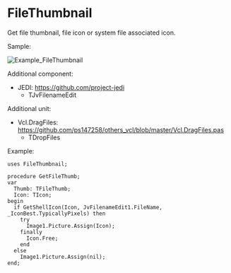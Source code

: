 # FileThumbnail
Get file thumbnail, file icon or system file associated icon.

Sample:

![Example_FileThumbnail](https://github.com/ps147258/FileThumbnail/assets/34940706/260c599b-9496-4ac2-8c4a-920d965e4a77)

Additional component:
* JEDI: https://github.com/project-jedi
  * TJvFilenameEdit

Additional unit:
* Vcl.DragFiles: ​​https://github.com/ps147258/others_vcl/blob/master/Vcl.DragFiles.pas
  * TDropFiles

Example:
```
uses FileThumbnail;

procedure GetFileThumb;
var
  Thumb: TFileThumb;
  Icon: TIcon;
begin
  if GetShellIcon(Icon, JvFilenameEdit1.FileName, _IconBest.TypicallyPixels) then
    try
      Image1.Picture.Assign(Icon);
    finally
      Icon.Free;
    end
  else
    Image1.Picture.Assign(nil);
end;
```
